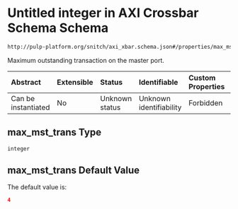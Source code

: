 # Untitled integer in AXI Crossbar Schema Schema

```txt
http://pulp-platform.org/snitch/axi_xbar.schema.json#/properties/max_mst_trans
```

Maximum outstanding transaction on the master port.

| Abstract            | Extensible | Status         | Identifiable            | Custom Properties | Additional Properties | Access Restrictions | Defined In                                                           |
| :------------------ | :--------- | :------------- | :---------------------- | :---------------- | :-------------------- | :------------------ | :------------------------------------------------------------------- |
| Can be instantiated | No         | Unknown status | Unknown identifiability | Forbidden         | Allowed               | none                | [axi_xbar.schema.json*](axi_xbar.schema.json "open original schema") |

## max_mst_trans Type

`integer`

## max_mst_trans Default Value

The default value is:

```json
4
```
